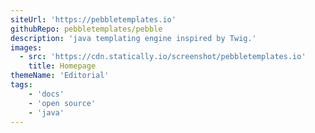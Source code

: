 ```yaml
---
siteUrl: 'https://pebbletemplates.io'
githubRepo: pebbletemplates/pebble
description: 'java templating engine inspired by Twig.'
images:
  - src: 'https://cdn.statically.io/screenshot/pebbletemplates.io'
    title: Homepage
themeName: 'Editorial'
tags:
    - 'docs'
    - 'open source'
    - 'java'
---
```


